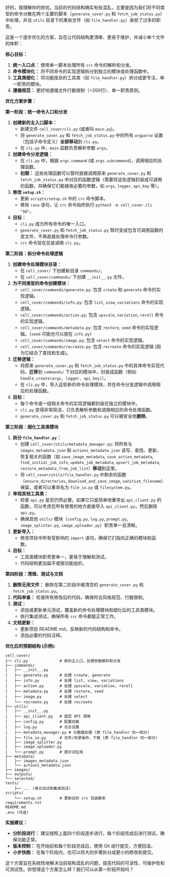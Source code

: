 
好的，我理解你的担忧。当前的代码结构确实有些混乱，主要是因为我们将不同类型的命令分散在两个主要的脚本（`generate_cover.py` 和 `fetch_job_status.py`）中处理，并且 `utils` 目录下的某些文件（如 `file_handler.py`）承担了过多的职责。

这是一个逐步优化的方案，旨在让代码结构更清晰、更易于维护，并减小单个文件的体积：

**核心目标：**

1.  **统一入口点：** 使用单一脚本处理所有 `crc` 命令的解析和分发。
2.  **命令模块化：** 将不同命令的实现逻辑拆分到独立的模块或处理函数中。
3.  **工具类细化：** 将功能庞杂的工具类（如 `file_handler.py`）拆分成更专注、单一职责的模块。
4.  **遵循规范：** 更好地遵循文件行数限制（<200行）、单一职责原则。

**优化方案步骤：**

**第一阶段：统一命令入口和分发**

1.  **创建新的主入口脚本：**
    *   新建文件 `cell_cover/cli.py` (或者叫 `main.py`)。
    *   将 `generate_cover.py` 和 `fetch_job_status.py` 中的所有 `argparse` 设置（包括子命令定义）**全部移动**到 `cli.py`。
    *   在 `cli.py` 中，`main` 函数负责解析参数 `args`。
2.  **创建命令分发逻辑：**
    *   在 `cli.py` 中，根据 `args.command` (或 `args.subcommand`)，调用相应的处理函数。
    *   **初期：** 这些处理函数可以暂时直接调用原来 `generate_cover.py` 和 `fetch_job_status.py` 中对应的函数逻辑（需要将这些逻辑封装成可调用的函数，并确保它们能接收必要的参数，如 `args`, `logger`, `api_key` 等）。
3.  **修改 `setup.sh`：**
    *   更新 `scripts/setup.sh` 中的 `crc` 命令脚本。
    *   移除 `case` 语句，让 `crc` 命令始终执行 `python3 -m cell_cover.cli "$@"`。
4.  **目标：**
    *   `cli.py` 成为所有命令的唯一入口。
    *   `generate_cover.py` 和 `fetch_job_status.py` 暂时变成包含可调用函数的库文件，不再直接处理命令行参数。
    *   `crc` 命令现在总是调用 `cli.py`。

**第二阶段：拆分命令处理逻辑**

1.  **创建命令处理模块目录：**
    *   在 `cell_cover/` 下创建新目录 `commands/`。
    *   在 `cell_cover/commands/` 下创建 `__init__.py` 文件。
2.  **为不同类型的命令创建模块：**
    *   `cell_cover/commands/generate.py`: 包含 `create` 和 `generate` 命令的实现逻辑。
    *   `cell_cover/commands/info.py`: 包含 `list`, `view`, `variations` 命令的实现逻辑。
    *   `cell_cover/commands/action.py`: 包含 `upscale`, `variation`, `reroll` 命令的实现逻辑。
    *   `cell_cover/commands/metadata.py`: 包含 `restore`, `seed` 命令的实现逻辑。（`seed` 可能也可以放在 `info.py`）
    *   `cell_cover/commands/image.py`: 包含 `select` 命令的实现逻辑。
    *   `cell_cover/commands/recreate.py`: 包含 `recreate` 命令的实现逻辑 (因为它结合了查找和生成)。
3.  **迁移逻辑：**
    *   将原来 `generate_cover.py` 和 `fetch_job_status.py` 中的具体命令实现代码，**迁移**到 `commands/` 下对应的模块中，封装成函数（例如 `handle_create(args, logger, api_key)`）。
    *   在 `cli.py` 中，导入这些新的命令处理模块，并在命令分发逻辑中调用相应的处理函数。
4.  **目标：**
    *   每个命令或一组相关命令的实现逻辑都封装在独立的模块中。
    *   `cli.py` 变得非常简洁，只负责解析参数和调用相应的命令处理函数。
    *   `generate_cover.py` 和 `fetch_job_status.py` 可以被安全地**删除**。

**第三阶段：细化工具类模块**

1.  **拆分 `file_handler.py`：**
    *   创建 `cell_cover/utils/metadata_manager.py`: 将所有与 `images_metadata.json` 和 `actions_metadata.json` 读写、查找、更新、恢复相关的函数（如 `save_image_metadata`, `save_action_metadata`, `find_initial_job_info`, `update_job_metadata`, `upsert_job_metadata`, `restore_metadata_from_job_list`）**移动**到这里。
    *   将 `cell_cover/utils/file_handler.py` 中剩余的函数（`ensure_directories`, `download_and_save_image`, `sanitize_filename`）保留，或者可以重命名为 `file_io.py` 或 `filesystem.py`。
2.  **审视其他工具类：**
    *   检查 `api.py` 是否仍然必要。如果它只是简单地重导出 `api_client.py` 的函数，可以考虑在所有使用的地方直接导入 `api_client.py`，然后删除 `api.py`。
    *   确保其他 `utils/` 模块（`config.py`, `log.py`, `prompt.py`, `image_splitter.py`, `image_uploader.py`）职责单一且清晰。
3.  **更新导入：**
    *   修改项目中所有受影响的 `import` 语句，确保它们指向正确的模块和函数。
4.  **目标：**
    *   工具类模块职责更单一，更易于理解和测试。
    *   代码结构更加扁平或按功能组织。

**第四阶段：清理、测试与文档**

1.  **删除无用文件：** 删除在第二阶段中被清空的 `generate_cover.py` 和 `fetch_job_status.py`。
2.  **代码审查：** 检查所有修改后的代码，确保符合风格规范、行数限制。
3.  **测试：**
    *   添加或更新单元测试，覆盖新的命令处理模块和细化后的工具类模块。
    *   执行集成测试，确保所有 `crc` 命令都能正常工作。
4.  **文档更新：**
    *   更新项目 README.md，反映新的代码结构和命令。
    *   添加必要的代码注释。

**优化后的预期结构 (示例):**

```
cell_cover/
├── cli.py              # 新的主入口，处理参数解析和分发
├── commands/
│   ├── __init__.py
│   ├── generate.py     # 处理 create, generate
│   ├── info.py         # 处理 list, view, variations
│   ├── action.py       # 处理 upscale, variation, reroll
│   ├── metadata.py     # 处理 restore, seed
│   ├── image.py        # 处理 select
│   └── recreate.py     # 处理 recreate
├── utils/
│   ├── __init__.py
│   ├── api_client.py   # 底层 API 调用
│   ├── config.py       # 配置加载
│   ├── log.py          # 日志设置
│   ├── metadata_manager.py # 元数据处理 (原 file_handler 的一部分)
│   ├── file_io.py      # 文件/目录操作、下载 (原 file_handler 的一部分)
│   ├── image_splitter.py
│   ├── image_uploader.py
│   └── prompt.py       # 提示词生成
├── metadata/
│   ├── images_metadata.json
│   └── actions_metadata.json
├── images/
├── outputs/
└── selected/
tests/
    ├── ... (单元测试和集成测试)
scripts/
    └── setup.sh        # 更新后的 crc 包装脚本
requirements.txt
README.md
.env (可选)
```

**实施建议：**

*   **分阶段进行：** 建议按照上面四个阶段逐步进行，每个阶段完成后进行测试，确保功能正常。
*   **版本控制：** 在开始前和每个阶段完成后，使用 Git 进行提交，方便回滚。
*   **小步快跑：** 在每个阶段内，也可以将大的步骤拆分成更小的修改和提交。

这个方案旨在系统性地解决当前结构混乱的问题，提高代码的可读性、可维护性和可测试性。你觉得这个方案怎么样？我们可以从第一阶段开始吗？
